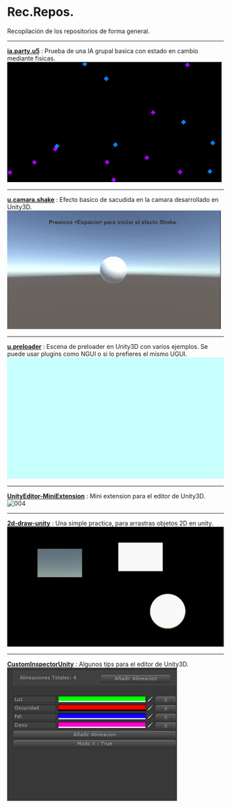 # Rec.Repos.
Recopilación de los repositorios de forma general.


---

[**ia.party.u5**][0] : Prueba de una IA grupal basica con estado en cambio mediante fisicas.
![001][1]

---

[**u.camara.shake**][2] : Efecto basico de sacudida en la camara desarrollado en Unity3D.
![002][3]

---

[**u.preloader**][4] : Escena de preloader en Unity3D con varios ejemplos. Se puede usar plugins como NGUI o si lo prefieres el mismo UGUI.
![003][5]

---

[**UnityEditor-MiniExtension**][6] : Mini extension para el editor de Unity3D.
![004][7]

---

[**2d-draw-unity**][8] : Una simple practica, para arrastras objetos 2D en unity.
![005][9]

---

[**CustomInspectorUnity**][10] : Algunos tips para el editor de Unity3D.
![006][11]


[0]: https://github.com/MoonAntonio/ia.party.u5
[1]: https://github.com/MoonAntonio/ia.party.u5/blob/master/Res/prev.gif?raw=true
[2]: https://github.com/MoonAntonio/u.camara.shake
[3]: https://github.com/MoonAntonio/u.camara.shake/blob/master/Res/prev.gif?raw=true
[4]: https://github.com/MoonAntonio/u.preloader
[5]: https://github.com/MoonAntonio/u.preloader/blob/master/Res/003.gif?raw=true
[6]: https://github.com/MoonAntonio/UnityEditor-MiniExtension
[7]: https://raw.githubusercontent.com/lPinchol/UnityEditor-MiniExtension/master/Resources/Img/RayCastDebugExt.png
[8]: https://github.com/MoonAntonio/2d-draw-unity
[9]: https://github.com/MoonAntonio/2d-draw-unity/blob/master/Resources/img/GIF.gif?raw=true
[10]: https://github.com/MoonAntonio/CustomInspectorUnity
[11]: https://github.com/MoonAntonio/CustomInspectorUnity/blob/master/Rec/preview.gif?raw=true

